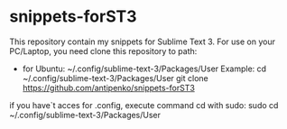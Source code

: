# snippets-forST3
This repository contain my snippets for Sublime Text 3.
For use on your PC/Laptop, you need clone this repository to path:
- for Ubuntu: ~/.config/sublime-text-3/Packages/User
Example:
cd  ~/.config/sublime-text-3/Packages/User
git clone https://github.com/antipenko/snippets-forST3 

if you have`t acces for .config, execute command cd with sudo:
sudo cd  ~/.config/sublime-text-3/Packages/User 
